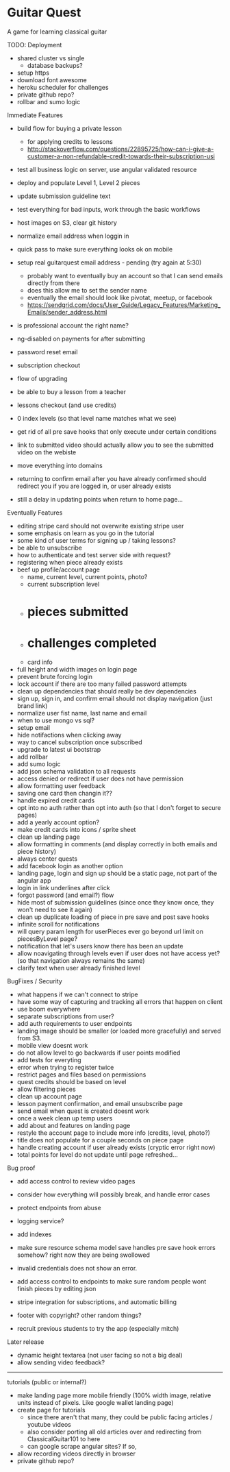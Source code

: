 # Guitar Quest

A game for learning classical guitar

TODO:
Deployment
- shared cluster vs single
  - database backups?
- setup https
- download font awesome
- heroku scheduler for challenges
- private github repo?
- rollbar and sumo logic

Immediate Features
- build flow for buying a private lesson
  - for applying credits to lessons
  - http://stackoverflow.com/questions/22895725/how-can-i-give-a-customer-a-non-refundable-credit-towards-their-subscription-usi
- test all business logic on server, use angular validated resource
- deploy and populate Level 1, Level 2 pieces
- update submission guideline text
- test everything for bad inputs, work through the basic workflows
- host images on S3, clear git history
- normalize email address when loggin in
- quick pass to make sure everything looks ok on mobile
- setup real guitarquest email address - pending (try again at 5:30)
  - probably want to eventually buy an account so that I can send emails directly from there
  - does this allow me to set the sender name
  - eventually the email should look like pivotat, meetup, or facebook
  - https://sendgrid.com/docs/User_Guide/Legacy_Features/Marketing_Emails/sender_address.html
- is professional account the right name?

- ng-disabled on payments for after submitting
- password reset email
- subscription checkout
- flow of upgrading
- be able to buy a lesson from a teacher
- lessons checkout (and use credits)
- 0 index levels (so that level name matches what we see)
- get rid of all pre save hooks that only execute under certain conditions
- link to submitted video should actually allow you to see the submitted video on the webiste
- move everything into domains
- returning to confirm email after you have already confirmed should redirect you if you are logged in, or user already exists
- still a delay in updating points when return to home page...

Eventually Features
- editing stripe card should not overwrite existing stripe user
- some emphasis on learn as you go in the tutorial
- some kind of user terms for signing up / taking lessons?
- be able to unsubscribe
- how to authenticate and test server side with request?
- registering when piece already exists
- beef up profile/account page
  - name, current level, current points, photo?
  - current subscription level
  - # pieces submitted
  - # challenges completed
  - card info
- full height and width images on login page
- prevent brute forcing login
- lock account if there are too many failed password attempts
- clean up dependencies that should really be dev dependencies
- sign up, sign in, and confirm email should not display navigation (just brand link)
- normalize user fist name, last name and email
- when to use mongo vs sql?
- setup email
- hide notifactions when clicking away
- way to cancel subscription once subscribed
- upgrade to latest ui bootstrap
- add rollbar
- add sumo logic
- add json schema validation to all requests
- access denied or redirect if user does not have permission
- allow formatting user feedback
- saving one card then changin it??
- handle expired credit cards
- opt into no auth rather than opt into auth (so that I don't forget to secure pages)
- add a yearly account option?
- make credit cards into icons / sprite sheet
- clean up landing page
- allow formatting in comments (and display correctly in both emails and piece history)
- always center quests
- add facebook login as another option
- landing page, login and sign up should be a static page, not part of the angular app
- login in link underlines after click
- forgot password (and email?) flow
- hide most of submission guidelines (since once they know once, they won't need to see it again)
- clean up duplicate loading of piece in pre save and post save hooks
- infinite scroll for notifications
- will query param length for userPieces ever go beyond url limit on piecesByLevel page?
- notification that let's users know there has been an update
- allow noavigating through levels even if user does not have access yet? (so that navigation always remains the same)
- clarify text when user already finished level

BugFixes / Security
- what happens if we can't connect to stripe
- have some way of capturing and tracking all errors that happen on client
- use boom everywhere
- separate subscriptions from user?
- add auth requirements to user endpoints
- landing image should be smaller (or loaded more gracefully) and served from S3.
- mobile view doesnt work
- do not allow level to go backwards if user points modified
- add tests for everyting
- error when trying to register twice
- restrict pages and files based on permissions
- quest credits should be based on level
- allow filtering pieces
- clean up account page
- lesson payment confirmation, and email unsubscribe page
- send email when quest is created doesnt work
- once a week clean up temp users
- add about and features on landing page
- restyle the account page to include more info (credits, level, photo?)
- title does not populate for a couple seconds on piece page
- handle creating account if user already exists (cryptic error right now)
- total points for level do not update until page refreshed...

Bug proof
- add access control to review video pages
- consider how everything will possibly break, and handle error cases
- protect endpoints from abuse
- logging service?
- add indexes
- make sure resource schema model save handles pre save hook errors somehow? right now they are being swollowed
- invalid credentials does not show an error.
- add access control to endpoints to make sure random people wont finish pieces by editing json

- stripe integration for subscriptions, and automatic billing
- footer with copyright? other random things?
- recruit previous students to try the app (especially mitch)

Later release
- dynamic height textarea (not user facing so not a big deal)
- allow sending video feedback?
------------------------------------
tutorials (public or internal?)
- make landing page more mobile friendly (100% width image, relative units instead of pixels. Like google wallet landing page)
- create page for tutorials
  - since there aren't that many, they could be public facing articles / youtube videos
  - also consider porting all old articles over and redirecting from ClassicalGuitar101 to here
  - can google scrape angular sites? If so,
- allow recording videos directly in browser
- private github repo?
